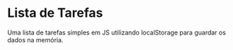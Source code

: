 # Lista de Tarefas
Uma lista de tarefas simples em JS utilizando localStorage para guardar os dados na memória.
